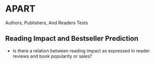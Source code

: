 # APART
Authors, Publishers, And Readers Tests

## Reading Impact and Bestseller Prediction

- Is there a relation between reading impact as expressed in reader reviews and book popularity or sales?
